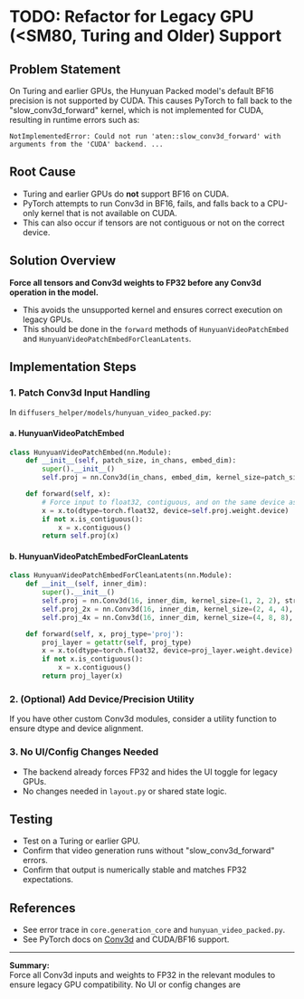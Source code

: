 # TODO: Refactor for Legacy GPU (<SM80, Turing and Older) Support

## Problem Statement

On Turing and earlier GPUs, the Hunyuan Packed model's default BF16 precision is not supported by CUDA. This causes PyTorch to fall back to the "slow_conv3d_forward" kernel, which is not implemented for CUDA, resulting in runtime errors such as:

```
NotImplementedError: Could not run 'aten::slow_conv3d_forward' with arguments from the 'CUDA' backend. ...
```

## Root Cause

- Turing and earlier GPUs do **not** support BF16 on CUDA.
- PyTorch attempts to run Conv3d in BF16, fails, and falls back to a CPU-only kernel that is not available on CUDA.
- This can also occur if tensors are not contiguous or not on the correct device.

## Solution Overview

**Force all tensors and Conv3d weights to FP32 before any Conv3d operation in the model.**
- This avoids the unsupported kernel and ensures correct execution on legacy GPUs.
- This should be done in the `forward` methods of `HunyuanVideoPatchEmbed` and `HunyuanVideoPatchEmbedForCleanLatents`.

## Implementation Steps

### 1. Patch Conv3d Input Handling

In `diffusers_helper/models/hunyuan_video_packed.py`:

#### a. HunyuanVideoPatchEmbed

```python
class HunyuanVideoPatchEmbed(nn.Module):
    def __init__(self, patch_size, in_chans, embed_dim):
        super().__init__()
        self.proj = nn.Conv3d(in_chans, embed_dim, kernel_size=patch_size, stride=patch_size)

    def forward(self, x):
        # Force input to float32, contiguous, and on the same device as weights
        x = x.to(dtype=torch.float32, device=self.proj.weight.device)
        if not x.is_contiguous():
            x = x.contiguous()
        return self.proj(x)
```

#### b. HunyuanVideoPatchEmbedForCleanLatents

```python
class HunyuanVideoPatchEmbedForCleanLatents(nn.Module):
    def __init__(self, inner_dim):
        super().__init__()
        self.proj = nn.Conv3d(16, inner_dim, kernel_size=(1, 2, 2), stride=(1, 2, 2))
        self.proj_2x = nn.Conv3d(16, inner_dim, kernel_size=(2, 4, 4), stride=(2, 4, 4))
        self.proj_4x = nn.Conv3d(16, inner_dim, kernel_size=(4, 8, 8), stride=(4, 8, 8))

    def forward(self, x, proj_type='proj'):
        proj_layer = getattr(self, proj_type)
        x = x.to(dtype=torch.float32, device=proj_layer.weight.device)
        if not x.is_contiguous():
            x = x.contiguous()
        return proj_layer(x)
```

### 2. (Optional) Add Device/Precision Utility

If you have other custom Conv3d modules, consider a utility function to ensure dtype and device alignment.

### 3. No UI/Config Changes Needed

- The backend already forces FP32 and hides the UI toggle for legacy GPUs.
- No changes needed in `layout.py` or shared state logic.

## Testing

- Test on a Turing or earlier GPU.
- Confirm that video generation runs without "slow_conv3d_forward" errors.
- Confirm that output is numerically stable and matches FP32 expectations.

## References

- See error trace in `core.generation_core` and `hunyuan_video_packed.py`.
- See PyTorch docs on [Conv3d](https://pytorch.org/docs/stable/generated/torch.nn.Conv3d.html) and CUDA/BF16 support.

---

**Summary:**  
Force all Conv3d inputs and weights to FP32 in the relevant modules to ensure legacy GPU compatibility. No UI or config changes are